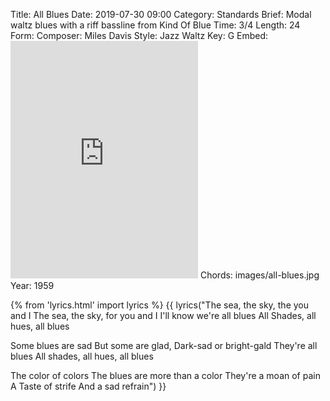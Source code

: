Title: All Blues
Date: 2019-07-30 09:00
Category: Standards
Brief: Modal waltz blues with a riff bassline from Kind Of Blue
Time: 3/4
Length: 24
Form:
Composer: Miles Davis
Style: Jazz Waltz
Key: G
Embed: <iframe src="https://open.spotify.com/embed/user/thatdavidmiller/playlist/0EhaTrNB6TymDfmQvLt79r" width="300" height="380" frameborder="0" allowtransparency="true" allow="encrypted-media"></iframe>
Chords: images/all-blues.jpg
Year: 1959

{% from 'lyrics.html' import lyrics %}
{{ lyrics("The sea, the sky, the you and I
The sea, the sky, for you and I
I'll know we're all blues
All Shades, all hues, all blues

Some blues are sad
But some are glad,
Dark-sad or bright-gald
They're all blues
All shades, all hues, all blues

The color of colors
The blues are more than a color
They're a moan of pain
A Taste of strife
And a sad refrain") }}
